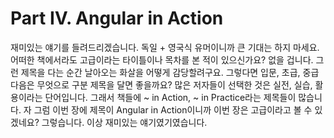 # Part Ⅳ. Angular in Action

재미있는 얘기를 들려드리겠습니다. 독일 + 영국식 유머이니까 큰 기대는 하지 마세요. 어떠한 책에서라도 고급이라는 타이틀이나 목차를 본 적이 있으신가요? 없을 겁니다. 그런 제목을 다는 순간 날아오는 화살을 어떻게 감당할려구요. 그렇다면 입문, 초급, 중급 다음은 무엇으로 구분 제목을 달면 좋을까요? 많은 저자들이 선택한 것은 실전, 실습, 활용이라는 단어입니다. 그래서 책들에 ~ in Action, ~ in Practice라는 제목들이 많습니다. 자 그럼 이번 장에 제목이 Angular in Action이니까 이번 장은 고급이라고 볼 수 있겠네요? 그렇습니다. 이상 재미있는 얘기였기였습니다. 
